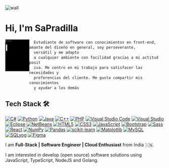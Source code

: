 ![wall](https://i.imgur.com/zal9edQ.jpg)
# Hi, I'm SaPradilla
<img  align="left" src="hw.gif" width="15%" height="100px" > 

      Estudiante de software con conocimientos en front-end, amante del diseño en general, soy perseverante,
      versátil y me adapto 
      a cualquier ambiente con facilidad gracias a mi actitud posit
      iva. Me centro en mi trabajo para satisfacer las necesidades y
      preferencias del cliente. Me gusta compartir mis conocimientos
      y ayudar a los demás

## Tech Stack 🛠 

[![C#](https://img.shields.io/badge/-C%23-239120?logo=c-sharp&logoColor=white&style=flat-square)](#) [![Python](https://img.shields.io/badge/-Python-3776AB?logo=python&logoColor=white&style=flat-square)](#) [![Java](https://img.shields.io/badge/-Java-007396?logo=java&logoColor=white&style=flat-square)](#) [![C++](https://img.shields.io/badge/-C%2B%2B-00599C?logo=c%2B%2B&logoColor=white&style=flat-square)](#)
[![PHP](https://img.shields.io/badge/-PHP-777BB4?logo=php&logoColor=white&style=flat-square)](#) [![Visual Studio Code](https://img.shields.io/badge/-Visual%20Studio%20Code-007ACC?logo=visual-studio-code&logoColor=white&style=flat-square)](#) [![Visual Studio](https://img.shields.io/badge/-Visual%20Studio-5C2D91?logo=visual-studio&logoColor=white&style=flat-square)](#) [![Eclipse](https://img.shields.io/badge/-Eclipse-2C2255?logo=eclipse&logoColor=white&style=flat-square)](#) [![NetBeans](https://img.shields.io/badge/-NetBeans-1B6AC6?logo=apache-netbeans-ide&logoColor=white&style=flat-square)](#)
[![HTML5](https://img.shields.io/badge/-HTML5-E34F26?logo=html5&logoColor=white&style=flat-square)](#) [![CSS3](https://img.shields.io/badge/-CSS3-1572B6?logo=css3&logoColor=white&style=flat-square)](#) [![JavaScript](https://img.shields.io/badge/-JavaScript-F7DF1E?logo=javascript&logoColor=white&style=flat-square)](#) [![Bootstrap](https://img.shields.io/badge/-Bootstrap-7952B3?logo=bootstrap&logoColor=white&style=flat-square)](#)
[![Sass](https://img.shields.io/badge/-Sass-CC6699?logo=sass&logoColor=white&style=flat-square)](#) [![React](https://img.shields.io/badge/-React-61DAFB?logo=react&logoColor=white&style=flat-square)](#) [![NumPy](https://img.shields.io/badge/-NumPy-013243?logo=numpy&logoColor=white&style=flat-square)](#) [![Pandas](https://img.shields.io/badge/-Pandas-150458?logo=pandas&logoColor=white&style=flat-square)](#) [![scikit-learn](https://img.shields.io/badge/-scikit--learn-F7931E?logo=scikit-learn&logoColor=white&style=flat-square)](#) [![Matplotlib](https://img.shields.io/badge/-Matplotlib-11557C?logo=matplotlib&logoColor=white&style=flat-square)](#) [![MySQL](https://img.shields.io/badge/-MySQL-4479A1?logo=mysql&logoColor=white&style=flat-square)](#) [![SQLyog](https://img.shields.io/badge/-SQLyog-F29111?logo=mysql&logoColor=white&style=flat-square)](#) [![Figma](https://img.shields.io/badge/-Figma-F24E1E?logo=figma&logoColor=white&style=flat-square)](#)




I am **Full-Stack | Software Engineer | Cloud Enthusiast** from India :india:.

I am interested in develop (open source) software solutions using JavaScript, TypeScript, NodeJS and Golang.


